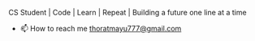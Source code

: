CS Student | Code | Learn | Repeat | Building a future one line at a time 
- 📫 How to reach me thoratmayu777@gmail.com

<!---
mayur74/mayur74 is a ✨ special ✨ repository because its `README.md` (this file) appears on your GitHub profile.
You can click the Preview link to take a look at your changes.
--->

